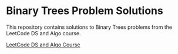 # Binary Trees Problem Solutions

This repository contains solutions to Binary Trees problems from the LeetCode DS and Algo course.

[LeetCode DS and Algo Course](https://leetcode.com/explore/interview/card/leetcodes-interview-crash-course-data-structures-and-algorithms)

